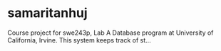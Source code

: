 # samaritanhuj
Course project for swe243p, Lab A Database program at University of California, Irvine. This system keeps track of st…
